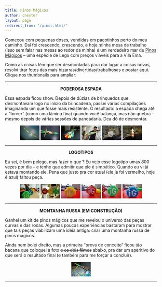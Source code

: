 ```yaml
---
title: Pinos Mágicos
author: chester
layout: page
redirect_from: "/pinos.html/"
---
```

Começou com pequenas doses, vendidas em pacotinhos perto do meu caminho. Daí foi crescendo, crescendo, e hoje minha mesa de trabalho (isso sem falar nas mesas ao redor da minha) é um verdadeiro mar de [Pinos Mágicos][1] &#8211; uma espécie de Lego com preços viáveis para a Vila Ema.

Como as coisas têm que ser desmontadas para dar lugar a coisas novas, resolvi tirar fotos das mais bizarras/divertidas/trabalhosas e postar aqui. Clique nos thumbnails para ampliar:

* * *

<p style="text-align: center;">
  <strong>PODEROSA ESPADA</strong>
</p>

Essa espada ficou show. Depois de dúzias de brinquedos que desmontavam logo no início da brincadeira, passei várias compilações imaginando um que fosse mais resistente. O resultado: a espada chega até a &#8220;torcer&#8221; (como uma lâmina fina) quando você balança, mas não quebra &#8211; mesmo depois de várias sessões de pancadaria. Deu dó de desmontar.

<p style="text-align: center;">
  <a href="../img/pinos/espada1.jpg"><img src="../img/pinos/thumb/espada1.jpg" border="0" alt="" /></a> <a href="../img/pinos/espada2.jpg"><img src="../img/pinos/thumb/espada2.jpg" border="0" alt="" /></a> <a href="../img/pinos/espada3.jpg"><img src="../img/pinos/thumb/espada3.jpg" border="0" alt="" /></a> <a href="../img/pinos/espada4.jpg"><img src="../img/pinos/thumb/espada4.jpg" border="0" alt="" /></a> <a href="../img/pinos/espada5.jpg"><img src="../img/pinos/thumb/espada5.jpg" border="0" alt="" /></a> <a href="../img/pinos/espada6.jpg"><img src="../img/pinos/thumb/espada6.jpg" border="0" alt="" /></a>
</p>

* * *

<p style="text-align: center;">
  <strong>LOGOTIPOS</strong>
</p>

Eu sei, é bem pelego, mas fazer o que ? Eu vejo esse logotipo umas 800 vezes por dia &#8211; e tenho que admitir que ele é simpático. Quando eu vi já estava montando ele. Pena que justo pra cor atual (ele já foi vermelho, hoje é azul) faltou peça.

<p style="text-align: center;">
  <a href="../img/pinos/ig1.jpg"><img src="../img/pinos/thumb/ig1.jpg" border="0" alt="" /></a> <a href="../img/pinos/ig2.jpg"><img src="../img/pinos/thumb/ig2.jpg" border="0" alt="" /></a> <a href="../img/pinos/ig3.jpg"><img src="../img/pinos/thumb/ig3.jpg" border="0" alt="" /></a> <a href="../img/pinos/ig4.jpg"><img src="../img/pinos/thumb/ig4.jpg" border="0" alt="" /></a> <a href="../img/pinos/ig5.jpg"><img src="../img/pinos/thumb/ig5.jpg" border="0" alt="" /></a> <a href="../img/pinos/ig6.jpg"><img src="../img/pinos/thumb/ig6.jpg" border="0" alt="" /></a>
</p>

* * *

<p style="text-align: center;">
  <strong>MONTANHA RUSSA (EM CONSTRUÇÃO)</strong>
</p>

Ganhei um kit de pinos mágicos que me revelou o universo das peças curvas e das rodas. Algumas poucas experiências bastaram para mostrar que tais peças viabilizam uma idéia antiga: criar uma montanha russa de pinos mágicos.

Ainda nem bolei direito, mas a primeira &#8220;prova de conceito&#8221; ficou tão bacana que coloquei a foto <span style="text-decoration: line-through;">e os dois filmes</span> abaixo, pra dar um aperitivo do que será o resultado final (e também para me forçar a concluir).

<p style="text-align: center;">
  <a href="../img/pinos/teste_russa1.jpg"><img class="aligncenter" src="../img/pinos/thumb/teste_russa1.jpg" border="0" alt="" /></a>
</p>

* * *

 [1]: http://www.elka.com.br/lancamentos/2002/pinos100.htm
